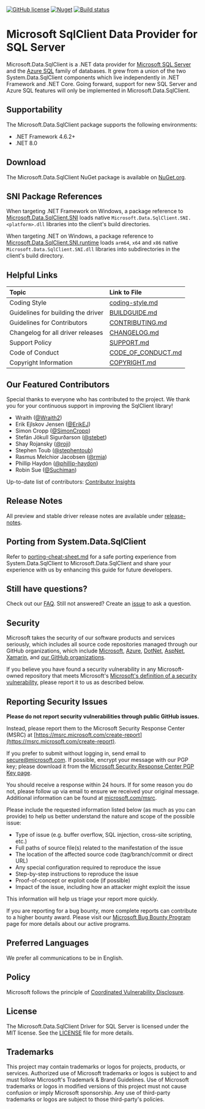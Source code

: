 [![GitHub license](https://img.shields.io/badge/license-MIT-blue.svg?style=flat-square)](LICENSE)
[![Nuget](https://img.shields.io/nuget/dt/Microsoft.Data.SqlClient?label=Nuget.org%20Downloads&style=flat-square&color=blue)](https://www.nuget.org/packages/Microsoft.Data.SqlClient)
[![Build status](https://sqlclientdrivers.visualstudio.com/public/_apis/build/status/ADO/CI-SqlClient)](https://sqlclientdrivers.visualstudio.com/public/_build/latest?definitionId=1879)

# Microsoft SqlClient Data Provider for SQL Server

Microsoft.Data.SqlClient is a .NET data provider for [Microsoft SQL Server]([url](https://aka.ms/sql)) and the [Azure SQL]([url](https://aka.ms/azure_sql)) family of databases. It grew from a union of the two System.Data.SqlClient components which live independently in .NET Framework and .NET Core. Going forward, support for new SQL Server and Azure SQL features will only be implemented in Microsoft.Data.SqlClient.

## Supportability

The Microsoft.Data.SqlClient package supports the following environments:

- .NET Framework 4.6.2+
- .NET 8.0

## Download

The Microsoft.Data.SqlClient NuGet package is available on [NuGet.org](https://www.nuget.org/packages/Microsoft.Data.SqlClient/).

## SNI Package References

When targeting .NET Framework on Windows, a package reference to [Microsoft.Data.SqlClient.SNI](https://www.nuget.org/packages/Microsoft.Data.SqlClient.SNI/) loads native `Microsoft.Data.SqlClient.SNI.<platform>.dll` libraries into the client's build directories.

When targeting .NET on Windows, a package reference to [Microsoft.Data.SqlClient.SNI.runtime](https://www.nuget.org/packages/Microsoft.Data.SqlClient.SNI.runtime/) loads `arm64`, `x64` and `x86` native `Microsoft.Data.SqlClient.SNI.dll` libraries into subdirectories in the client's build directory.

## Helpful Links

| Topic | Link to File |
| :---- | :------------- |
| Coding Style | [coding-style.md](coding-style.md) |
| Guidelines for building the driver | [BUILDGUIDE.md](BUILDGUIDE.md) |
| Guidelines for Contributors | [CONTRIBUTING.md](CONTRIBUTING.md) |
| Changelog for all driver releases | [CHANGELOG.md](CHANGELOG.md) |
| Support Policy | [SUPPORT.md](SUPPORT.md) |
| Code of Conduct | [CODE_OF_CONDUCT.md](CODE_OF_CONDUCT.md) |
| Copyright Information | [COPYRIGHT.md](COPYRIGHT.md) |

## Our Featured Contributors

Special thanks to everyone who has contributed to the project.
We thank you for your continuous support in improving the SqlClient library!

- Wraith ([@Wraith2](https://github.com/Wraith2))
- Erik Ejlskov Jensen ([@ErikEJ](https://github.com/ErikEJ))
- Simon Cropp ([@SimonCropp](https://github.com/SimonCropp))
- Stefán Jökull Sigurðarson ([@stebet](https://github.com/stebet))
- Shay Rojansky ([@roji](https://github.com/roji))
- Stephen Toub ([@stephentoub](https://github.com/stephentoub))
- Rasmus Melchior Jacobsen ([@rmja](https://github.com/rmja))
- Phillip Haydon ([@phillip-haydon](https://github.com/phillip-haydon))
- Robin Sue ([@Suchiman](https://github.com/Suchiman))

Up-to-date list of contributors: [Contributor Insights](https://github.com/dotnet/SqlClient/graphs/contributors)

## Release Notes

All preview and stable driver release notes are available under [release-notes](release-notes).

## Porting from System.Data.SqlClient

Refer to [porting-cheat-sheet.md](porting-cheat-sheet.md) for a safe porting experience from System.Data.SqlClient to Microsoft.Data.SqlClient and share your experience with us by enhancing this guide for future developers.

## Still have questions?

Check out our [FAQ](https://github.com/dotnet/SqlClient/wiki/Frequently-Asked-Questions). Still not answered? Create an [issue](https://github.com/dotnet/SqlClient/issues/new/choose) to ask a question.

<!-- BEGIN MICROSOFT SECURITY.MD V0.0.3 BLOCK -->

## Security

Microsoft takes the security of our software products and services seriously, which includes all source code repositories managed through our GitHub organizations, which include [Microsoft](https://github.com/Microsoft), [Azure](https://github.com/Azure), [DotNet](https://github.com/dotnet), [AspNet](https://github.com/aspnet), [Xamarin](https://github.com/xamarin), and [our GitHub organizations](https://opensource.microsoft.com/).

If you believe you have found a security vulnerability in any Microsoft-owned repository that meets Microsoft's [Microsoft's definition of a security vulnerability](https://docs.microsoft.com/en-us/previous-versions/tn-archive/cc751383(v=technet.10)), please report it to us as described below.

## Reporting Security Issues

**Please do not report security vulnerabilities through public GitHub issues.**

Instead, please report them to the Microsoft Security Response Center (MSRC) at [https://msrc.microsoft.com/create-report](https://msrc.microsoft.com/create-report).

If you prefer to submit without logging in, send email to [secure@microsoft.com](mailto:secure@microsoft.com).  If possible, encrypt your message with our PGP key; please download it from the [Microsoft Security Response Center PGP Key page](https://www.microsoft.com/en-us/msrc/pgp-key-msrc).

You should receive a response within 24 hours. If for some reason you do not, please follow up via email to ensure we received your original message. Additional information can be found at [microsoft.com/msrc](https://www.microsoft.com/msrc).

Please include the requested information listed below (as much as you can provide) to help us better understand the nature and scope of the possible issue:

  * Type of issue (e.g. buffer overflow, SQL injection, cross-site scripting, etc.)
  * Full paths of source file(s) related to the manifestation of the issue
  * The location of the affected source code (tag/branch/commit or direct URL)
  * Any special configuration required to reproduce the issue
  * Step-by-step instructions to reproduce the issue
  * Proof-of-concept or exploit code (if possible)
  * Impact of the issue, including how an attacker might exploit the issue

This information will help us triage your report more quickly.

If you are reporting for a bug bounty, more complete reports can contribute to a higher bounty award. Please visit our [Microsoft Bug Bounty Program](https://microsoft.com/msrc/bounty) page for more details about our active programs.

## Preferred Languages

We prefer all communications to be in English.

## Policy

Microsoft follows the principle of [Coordinated Vulnerability Disclosure](https://www.microsoft.com/en-us/msrc/cvd).

<!-- END MICROSOFT SECURITY.MD BLOCK -->

## License

The Microsoft.Data.SqlClient Driver for SQL Server is licensed under the MIT license. See the [LICENSE](LICENSE) file for more details.

## Trademarks

This project may contain trademarks or logos for projects, products, or services. Authorized use of Microsoft trademarks or logos is subject to and must follow Microsoft's Trademark & Brand Guidelines. Use of Microsoft trademarks or logos in modified versions of this project must not cause confusion or imply Microsoft sponsorship. Any use of third-party trademarks or logos are subject to those third-party's policies.
